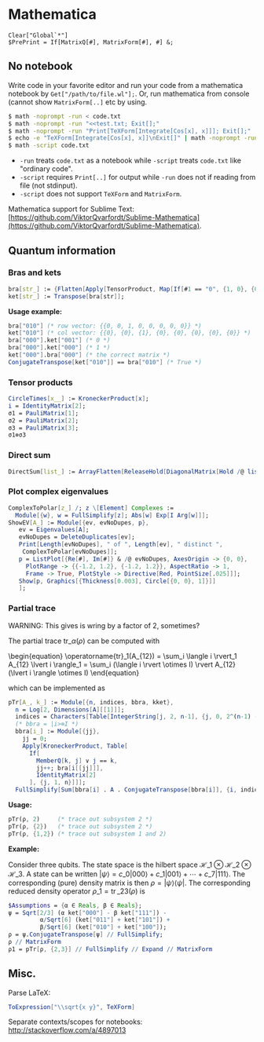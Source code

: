 # Mathematica

```
Clear["Global`*"]
$PrePrint = If[MatrixQ[#], MatrixForm[#], #] &;
```


## No notebook

Write code in your favorite editor and run your code from a mathematica notebook by `Get["/path/to/file.wl"];`. Or, run mathematica from console (cannot show `MatrixForm[..]` etc by using.

```sh
$ math -noprompt -run < code.txt
$ math -noprompt -run "<<test.txt; Exit[];"
$ math -noprompt -run "Print[TeXForm[Integrate[Cos[x], x]]]; Exit[];"
$ echo -e "TeXForm[Integrate[Cos[x], x]]\nExit[]" | math -noprompt -run
$ math -script code.txt
```

- `-run` treats `code.txt` as a notebook while `-script` treats `code.txt` like "ordinary code".
- `-script` requires `Print[..]` for output while `-run` does not if reading from file (not stdinput).
- `-script` does not support `TeXForm` and `MatrixForm`.

Mathematica support for Sublime Text: [https://github.com/ViktorQvarfordt/Sublime-Mathematica](https://github.com/ViktorQvarfordt/Sublime-Mathematica).


## Quantum information

### Bras and kets

```mathematica
bra[str_] := {Flatten[Apply[TensorProduct, Map[If[#1 == "0", {1, 0}, {0, 1}] &, Characters[str]]]]};
ket[str_] := Transpose[bra[str]];
```

**Usage example:**

```mathematica
bra["010"] (* row vector: {{0, 0, 1, 0, 0, 0, 0, 0}} *)
ket["010"] (* col vector: {{0}, {0}, {1}, {0}, {0}, {0}, {0}, {0}} *)
bra["000"].ket["001"] (* 0 *)
bra["000"].ket["000"] (* 1 *)
ket["000"].bra["000"] (* the correct matrix *)
ConjugateTranspose[ket["010"]] == bra["010"] (* True *)
```

### Tensor products

```mathematica
CircleTimes[x__] := KroneckerProduct[x];
i = IdentityMatrix[2];
σ1 = PauliMatrix[1];
σ2 = PauliMatrix[2];
σ3 = PauliMatrix[3];
σ1⊗σ3
```


### Direct sum

```mathematica
DirectSum[list_] := ArrayFlatten[ReleaseHold[DiagonalMatrix[Hold /@ list]]]
```

### Plot complex eigenvalues

```mathematica
ComplexToPolar[z_] /; z \[Element] Complexes :=
  Module[{w}, w = FullSimplify[z]; Abs[w] Exp[I Arg[w]]];
ShowEV[A_] := Module[{ev, evNoDupes, p},
   ev = Eigenvalues[A];
   evNoDupes = DeleteDuplicates[ev];
   Print[Length[evNoDupes], " of ", Length[ev], " distinct ",
    ComplexToPolar[evNoDupes]];
   p = ListPlot[{Re[#], Im[#]} & /@ evNoDupes, AxesOrigin -> {0, 0},
     PlotRange -> {{-1.2, 1.2}, {-1.2, 1.2}}, AspectRatio -> 1,
     Frame -> True, PlotStyle -> Directive[Red, PointSize[.025]]];
   Show[p, Graphics[{Thickness[0.003], Circle[{0, 0}, 1]}]]
   ];
```


### Partial trace

WARNING: This gives is wring by a factor of 2, sometimes?

The partial trace $\mathrm{tr}\_\alpha(\rho)$ can be computed with

\begin{equation}
  \operatorname{tr}\_1(A\_{12}) = \sum\_i \langle i \rvert\_1 A\_{12} \lvert i \rangle\_1 = \sum\_i (\langle i \rvert \otimes I) \rvert A\_{12} (\lvert i \rangle \otimes I)
\end{equation}

which can be implemented as

```mathematica
pTr[A_, k_] := Module[{n, indices, bbra, kket},
  n = Log[2, Dimensions[A][[1]]];
  indices = Characters[Table[IntegerString[j, 2, n-1], {j, 0, 2^(n-1) - 1}]];
  (* bbra = |i>⊗I *)
  bbra[i_] := Module[{jj},
    jj = 0;
    Apply[KroneckerProduct, Table[
      If[
        MemberQ[k, j] ∨ j == k,
        jj++; bra[i[[jj]]],
        IdentityMatrix[2]
      ], {j, 1, n}]]];
  FullSimplify[Sum[bbra[i] . A . ConjugateTranspose[bbra[i]], {i, indices}]]];
```

**Usage:**

```mathematica
pTr(ρ, 2)     (* trace out subsystem 2 *)
pTr(ρ, {2})   (* trace out subsystem 2 *)
pTr(ρ, {1,2}) (* trace out subsystem 1 and 2)
```

**Example:**

Consider three qubits. The state space is the hilbert space $\mathcal{H}\_1\otimes\mathcal{H}\_2\otimes\mathcal{H}\_3$. A state can be written $\lvert\psi\rangle = c\_0\lvert 000\rangle + c\_1\lvert 001\rangle + \cdots + c\_7\lvert 111\rangle$. The corresponding (pure) density matrix is then $\rho = \lvert\psi\rangle \langle\psi\rvert$. The corresponding reduced density operator $\rho\_1 = \operatorname{tr}\_{23}(\rho)$ is

```mathematica
$Assumptions = {α ∈ Reals, β ∈ Reals};
ψ = Sqrt[2/3] (α ket["000"] - β ket["111"]) -
         α/Sqrt[6] (ket["011"] + ket["101"]) +
         β/Sqrt[6] (ket["010"] + ket["100"]);
ρ = ψ.ConjugateTranspose[ψ] // FullSimplify;
ρ // MatrixForm
ρ1 = pTr[ρ, {2,3}] // FullSimplify // Expand // MatrixForm
```


## Misc.

Parse LaTeX:

```mathematica
ToExpression["\\sqrt{x y}", TeXForm]
```

Separate contexts/scopes for notebooks: http://stackoverflow.com/a/4897013
